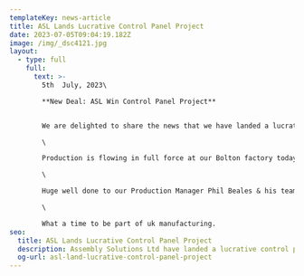 ```yaml
---
templateKey: news-article
title: ASL Lands Lucrative Control Panel Project
date: 2023-07-05T09:04:19.182Z
image: /img/_dsc4121.jpg
layout:
  - type: full
    full:
      text: >-
        5th  July, 2023\

        **New Deal: ASL Win Control Panel Project**


        We are delighted to share the news that we have landed a lucrative new contract to manufacture 50 control panels for use in specialist vehicle conversions.\

        \

        Production is flowing in full force at our Bolton factory today, and the collaboration between colleagues has never looked so good! Our skilled operators are hard at work with some demanding delivery dates to hit, but all parts are in (miracle!) and things are moving at a positive pace.\

        \

        Huge well done to our Production Manager Phil Beales & his team for getting operations efficiently up and running, and also our Technical Manager Damien Walsh whose expertise has been significant to pull this project off successfully.\

        \

        What a time to be part of uk manufacturing.
seo:
  title: ASL Lands Lucrative Control Panel Project
  description: Assembly Solutions Ltd have landed a lucrative control panel project
  og-url: asl-land-lucrative-control-panel-project
---
```


